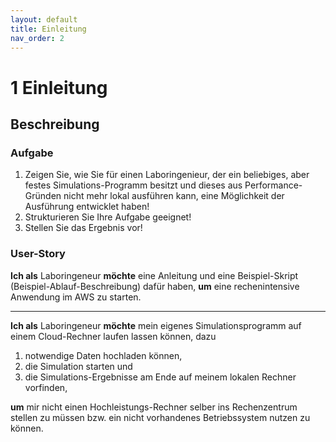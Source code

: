 ```yaml
---
layout: default
title: Einleitung
nav_order: 2
---
```


# 1 Einleitung

## Beschreibung

### Aufgabe

1. Zeigen Sie, wie Sie für einen Laboringenieur, der ein beliebiges, aber festes Simulations-Programm besitzt und dieses aus Performance-Gründen nicht mehr lokal ausführen kann, eine Möglichkeit der Ausführung entwicklet haben!
2. Strukturieren Sie Ihre Aufgabe geeignet!
3. Stellen Sie das Ergebnis vor!

### User-Story

**Ich als** Laboringeneur
**möchte** eine Anleitung und eine Beispiel-Skript (Beispiel-Ablauf-Beschreibung) dafür haben,
**um** eine rechenintensive Anwendung im AWS zu starten.

---

**Ich als** Laboringeneur
**möchte** mein eigenes Simulationsprogramm auf einem Cloud-Rechner laufen lassen können, dazu

1. notwendige Daten hochladen können,
2. die Simulation starten und
3. die Simulations-Ergebnisse am Ende auf meinem lokalen Rechner vorfinden,

**um** mir nicht einen Hochleistungs-Rechner selber ins Rechenzentrum stellen zu müssen bzw. ein nicht vorhandenes Betriebssystem nutzen zu können.
